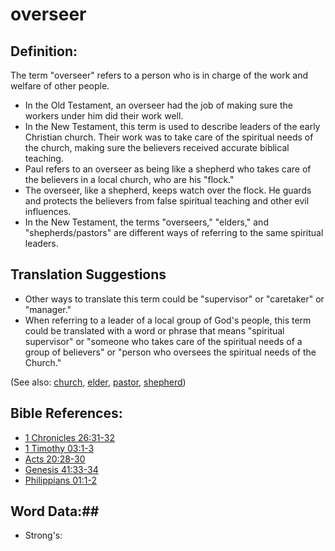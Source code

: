 # overseer #

## Definition: ##

The term "overseer" refers to a person who is in charge of the work and welfare of other people.

* In the Old Testament, an overseer had the job of making sure the workers under him did their work well. 
* In the New Testament, this term is used to describe leaders of the early Christian church. Their work was to take care of the spiritual needs of the church, making sure the believers received accurate biblical teaching.
* Paul refers to an overseer as being like a shepherd who takes care of the believers in a local church, who are his "flock."
* The overseer, like a shepherd, keeps watch over the flock. He guards and protects the believers from false spiritual teaching and other evil influences.
* In the New Testament, the terms "overseers," "elders," and "shepherds/pastors" are different ways of referring to the same spiritual leaders.

## Translation Suggestions ##

* Other ways to translate this term could be "supervisor" or "caretaker" or "manager."
* When referring to a leader of a local group of God's people, this term could be translated with a word or phrase that means "spiritual supervisor" or "someone who takes care of the spiritual needs of a group of believers" or "person who oversees the spiritual needs of the Church."

(See also: [church](../kt/church.md), [elder](../other/elder.md), [pastor](../kt/pastor.md), [shepherd](../other/shepherd.md))

## Bible References: ##

* [1 Chronicles 26:31-32](rc://en/tn/help/1ch/26/31)
* [1 Timothy 03:1-3](rc://en/tn/help/1ti/03/01)
* [Acts 20:28-30](rc://en/tn/help/act/20/28)
* [Genesis 41:33-34](rc://en/tn/help/gen/41/33)
* [Philippians 01:1-2](rc://en/tn/help/php/01/01)

## Word Data:##

* Strong's: 

